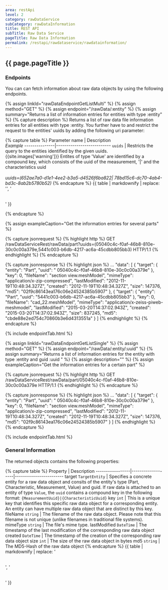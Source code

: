 ```yaml
---
area: restApi
level: 2
category: rawDataService
subCategory: rawDataInformation
title: REST API
subTitle: Raw Data Service
pageTitle: Raw Data Information
permalink: /restapi/rawdataservice/rawdatainformation/
---
```


## {{ page.pageTitle }}

### Endpoints

You can can fetch information about raw data objects by using the following endpoints.

{% assign linkId="rawDataEndpointGetListMulti" %}
{% assign method="GET" %}
{% assign endpoint="/rawData/:entity" %}
{% assign summary="Returns a list of information entries for entities with type :entity" %}
{% capture description %}
Returns a list of raw data file information entries for all entities with type :entity. You further have to and restrict the request to the entities' uuids by adding the following uri parameter:

{% capture table %}
Parameter name | Description  <br> *Example* 
---------------|---------------------------
`uuids`        | Restricts the query to the entities identified by the given uuids. <br> {{site.images['warning']}} Entites of type 'Value' are identified by a compound key, which consists of the uuid of the measurement, '&#124;' and the characteristics uuid <br><br> *uuids=(652ae7a0-d1e1-4ee2-b3a5-d4526f6ba822&#124; 78bd15c6-dc70-4ab4-bd3c-8ab2b5780b52)*
{% endcapture %}
{{ table | markdownify | replace: '<table>', '<table class="table table-hover">' }}

{% endcapture %}

{% assign exampleCaption="Get the information entries for several parts" %}

{% capture jsonrequest %}
{% highlight http %}
GET /rawDataServiceRest/rawData/part?uuids=(05040c4c-f0af-46b8-810e-30c0c00a379e,5441c003-b6db-4217-ac6a-45cdbb805bb3) HTTP/1.1
{% endhighlight %}
{% endcapture %}

{% capture jsonresponse %}
{% highlight json %}
 ...
   "data":
   [
    {
         "target":
         {
             "entity": "Part",
             "uuid": " 05040c4c-f0af-46b8-810e-30c0c00a379e"
         },
         "key": 0,
         "fileName": "section view.meshModel",
         "mimeType": "application/x-zip-compressed",
         "lastModified": "2012-11-19T10:48:34.327Z",
         "created": "2012-11-19T10:48:34.327Z",
         "size": 147376,
         "md5": "02f9c86143ea176c06e24524385b5907"
     },
     {
         "target":
         {
             "entity": "Part",
             "uuid": "5441c003-b6db-4217-ac6a-45cdbb805bb3"
         },
         "key": 0,
         "fileName": "cad_22.meshModel",
         "mimeType": "application/x-zeiss-piweb-meshmodel",
         "lastModified": "2015-03-20T14:37:02.943Z",
         "created": "2015-03-20T14:37:02.943Z",
         "size": 837245,
         "md5": "cbde88e2ed754c70860b3e6d4313551a"
     }
    ]
{% endhighlight %}
{% endcapture %}

{% include endpointTab.html %}

{% assign linkId="rawDataEndpointGetListSingle" %}
{% assign method="GET" %}
{% assign endpoint="/rawData/:entity/:uuid" %}
{% assign summary="Returns a list of information entries for the entity with type :entity and guid :uuid " %}
{% assign description="" %}
{% assign exampleCaption="Get the information entries for a certain part" %}

{% capture jsonrequest %}
{% highlight http %}
GET /rawDataServiceRest/rawData/part/05040c4c-f0af-46b8-810e-30c0c00a379e HTTP/1.1
{% endhighlight %}
{% endcapture %}

{% capture jsonresponse %}
 {% highlight json %}
 ...
   "data":
   [
    {
         "target":
         {
             "entity": "Part",
             "uuid": " 05040c4c-f0af-46b8-810e-30c0c00a379e"
         },
         "key": 0,
         "fileName": "section view.meshModel",
         "mimeType": "application/x-zip-compressed",
         "lastModified": "2012-11-19T10:48:34.327Z",
         "created": "2012-11-19T10:48:34.327Z",
         "size": 147376,
         "md5": "02f9c86143ea176c06e24524385b5907"
     }
    ]
{% endhighlight %}    
{% endcapture %}

{% include endpointTab.html %}

### General Information

The returned objects contains the following properties:

{% capture table %}
Property                             | Description
-----------------|-------------------|------------------------
<nobr>target `TargetEntity`</nobr>   | Specifies a concrete entity for a raw data object and consits of the entity's type (Part, Characteristic, Measurement, Value) and guid. If raw data is attached to an entity of type `Value`, the `uuid` contains a compound key in the following format: `{MeasurementUuid}|{CharacteristicUuid}`
<nobr>key `int`</nobr>               | This is a unique key that identifies this specific raw data object for a corresponding entity. An entity can have multiple raw data object that are distinct by this key.
<nobr>fileName `string`</nobr>       | The filename of the raw data object. Please note that this filename is not unique (unlike filenames in traditional file systems).
<nobr>mimeType `string`</nobr>       | The file's mime type. 
<nobr>lastModified `DateTime`</nobr> | The timestamp of the last modification of the corresponding raw data object
<nobr>created `DateTime`</nobr>      | The timestamp of the creation of the corresponding raw data object
<nobr>size `int`</nobr>              | The size of the raw data object in bytes
<nobr>md5 `string`</nobr>            | The MD5-Hash of the raw data object
{% endcapture %}
{{ table | markdownify | replace: '<table>', '<table class="table table-hover">' }}
